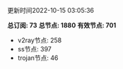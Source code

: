 更新时间2022-10-15 03:05:36

**总订阅: 73**
**总节点: 1880**
**有效节点: 701**
- v2ray节点: 258
- ss节点: 397
- trojan节点: 46
